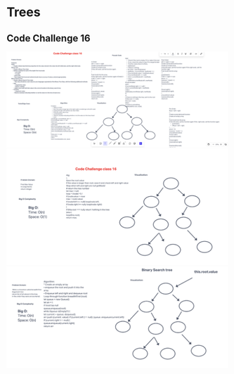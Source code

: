 # Trees

## Code Challenge 16

![wb15](/javascript/code-challenges/Trees/wb16.png)
![wb16](/javascript/code-challenges/Trees/wb166.png)
![wb17](/javascript/code-challenges/Trees/wb17.png)
